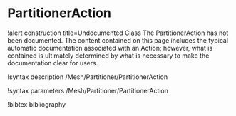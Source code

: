 <!-- MOOSE Documentation Stub: Remove this when content is added. -->

# PartitionerAction

!alert construction title=Undocumented Class
The PartitionerAction has not been documented. The content contained on this page includes the
typical automatic documentation associated with an Action; however, what is contained is ultimately
determined by what is necessary to make the documentation clear for users.

!syntax description /Mesh/Partitioner/PartitionerAction

!syntax parameters /Mesh/Partitioner/PartitionerAction

!bibtex bibliography
